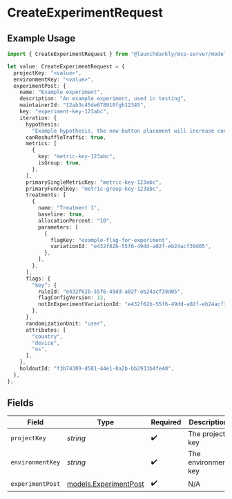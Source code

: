 # CreateExperimentRequest

## Example Usage

```typescript
import { CreateExperimentRequest } from "@launchdarkly/mcp-server/models/operations";

let value: CreateExperimentRequest = {
  projectKey: "<value>",
  environmentKey: "<value>",
  experimentPost: {
    name: "Example experiment",
    description: "An example experiment, used in testing",
    maintainerId: "12ab3c45de678910fgh12345",
    key: "experiment-key-123abc",
    iteration: {
      hypothesis:
        "Example hypothesis, the new button placement will increase conversion",
      canReshuffleTraffic: true,
      metrics: [
        {
          key: "metric-key-123abc",
          isGroup: true,
        },
      ],
      primarySingleMetricKey: "metric-key-123abc",
      primaryFunnelKey: "metric-group-key-123abc",
      treatments: [
        {
          name: "Treatment 1",
          baseline: true,
          allocationPercent: "10",
          parameters: [
            {
              flagKey: "example-flag-for-experiment",
              variationId: "e432f62b-55f6-49dd-a02f-eb24acf39d05",
            },
          ],
        },
      ],
      flags: {
        "key": {
          ruleId: "e432f62b-55f6-49dd-a02f-eb24acf39d05",
          flagConfigVersion: 12,
          notInExperimentVariationId: "e432f62b-55f6-49dd-a02f-eb24acf39d05",
        },
      },
      randomizationUnit: "user",
      attributes: [
        "country",
        "device",
        "os",
      ],
    },
    holdoutId: "f3b74309-d581-44e1-8a2b-bb2933b4fe40",
  },
};
```

## Fields

| Field                                                   | Type                                                    | Required                                                | Description                                             |
| ------------------------------------------------------- | ------------------------------------------------------- | ------------------------------------------------------- | ------------------------------------------------------- |
| `projectKey`                                            | *string*                                                | :heavy_check_mark:                                      | The project key                                         |
| `environmentKey`                                        | *string*                                                | :heavy_check_mark:                                      | The environment key                                     |
| `experimentPost`                                        | [models.ExperimentPost](../../models/experimentpost.md) | :heavy_check_mark:                                      | N/A                                                     |